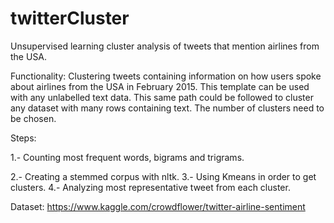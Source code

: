 # twitterCluster
Unsupervised learning cluster analysis of tweets that mention airlines from the USA.

Functionality: Clustering tweets containing information on how users spoke about airlines from the USA in February 2015. This template can be used with any unlabelled text data. This same path could be followed to cluster any dataset with many rows containing text. The number of clusters need to be chosen.

Steps: 
<p>1.- Counting most frequent words, bigrams and trigrams.</p>
2.- Creating a stemmed corpus with nltk.
3.- Using Kmeans in order to get clusters.
4.- Analyzing most representative tweet from each cluster.

Dataset: https://www.kaggle.com/crowdflower/twitter-airline-sentiment

